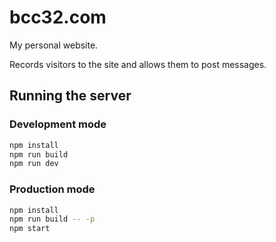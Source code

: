 # bcc32.com

My personal website.

Records visitors to the site and allows them to post messages.

## Running the server

### Development mode

```sh
npm install
npm run build
npm run dev
```

### Production mode

```sh
npm install
npm run build -- -p
npm start
```
